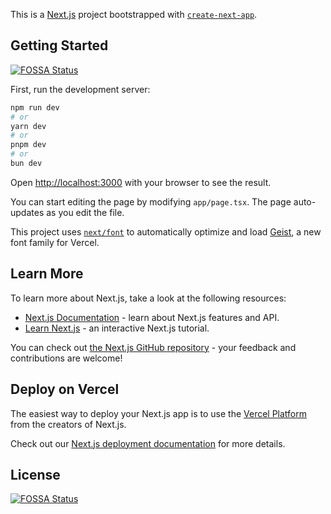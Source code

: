 This is a [Next.js](https://nextjs.org) project bootstrapped with [`create-next-app`](https://nextjs.org/docs/app/api-reference/cli/create-next-app).

## Getting Started
[![FOSSA Status](https://app.fossa.com/api/projects/git%2Bgithub.com%2FRazonIn4K%2Fshopmatch-pro.svg?type=shield)](https://app.fossa.com/projects/git%2Bgithub.com%2FRazonIn4K%2Fshopmatch-pro?ref=badge_shield)


First, run the development server:

```bash
npm run dev
# or
yarn dev
# or
pnpm dev
# or
bun dev
```

Open [http://localhost:3000](http://localhost:3000) with your browser to see the result.

You can start editing the page by modifying `app/page.tsx`. The page auto-updates as you edit the file.

This project uses [`next/font`](https://nextjs.org/docs/app/building-your-application/optimizing/fonts) to automatically optimize and load [Geist](https://vercel.com/font), a new font family for Vercel.

## Learn More

To learn more about Next.js, take a look at the following resources:

- [Next.js Documentation](https://nextjs.org/docs) - learn about Next.js features and API.
- [Learn Next.js](https://nextjs.org/learn) - an interactive Next.js tutorial.

You can check out [the Next.js GitHub repository](https://github.com/vercel/next.js) - your feedback and contributions are welcome!

## Deploy on Vercel

The easiest way to deploy your Next.js app is to use the [Vercel Platform](https://vercel.com/new?utm_medium=default-template&filter=next.js&utm_source=create-next-app&utm_campaign=create-next-app-readme) from the creators of Next.js.

Check out our [Next.js deployment documentation](https://nextjs.org/docs/app/building-your-application/deploying) for more details.


## License
[![FOSSA Status](https://app.fossa.com/api/projects/git%2Bgithub.com%2FRazonIn4K%2Fshopmatch-pro.svg?type=large)](https://app.fossa.com/projects/git%2Bgithub.com%2FRazonIn4K%2Fshopmatch-pro?ref=badge_large)